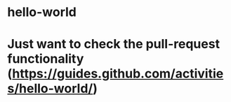 # hello-world

# Just want to check the pull-request functionality (https://guides.github.com/activities/hello-world/)
